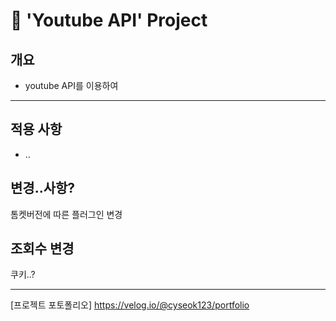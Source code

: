 # 📌 'Youtube API' Project

## 개요

* youtube API를 이용하여

***

## 적용 사항
* ..

## 변경..사항?

톰켓버전에 따른 플러그인 변경

## 조회수 변경 
쿠키..?


***

[프로젝트 포토폴리오]
https://velog.io/@cyseok123/portfolio
